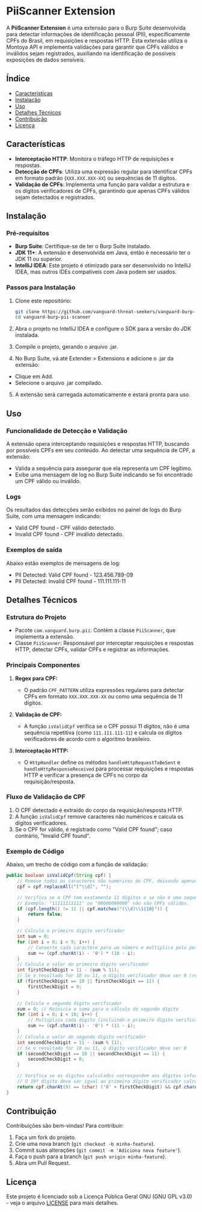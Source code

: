 # PiiScanner Extension

A **PiiScanner Extension** é uma extensão para o Burp Suite desenvolvida para detectar informações de identificação pessoal (PII), especificamente CPFs do Brasil, em requisições e respostas HTTP. Esta extensão utiliza o Montoya API e implementa validações para garantir que CPFs válidos e inválidos sejam registrados, auxiliando na identificação de possíveis exposições de dados sensíveis.

## Índice
- [Características](#características)
- [Instalação](#instalação)
- [Uso](#uso)
- [Detalhes Técnicos](#detalhes-técnicos)
- [Contribuição](#contribuição)
- [Licença](#licença)

## Características
- **Interceptação HTTP**: Monitora o tráfego HTTP de requisições e respostas.
- **Detecção de CPFs**: Utiliza uma expressão regular para identificar CPFs em formato padrão (`XXX.XXX.XXX-XX`) ou sequências de 11 dígitos.
- **Validação de CPFs**: Implementa uma função para validar a estrutura e os dígitos verificadores de CPFs, garantindo que apenas CPFs válidos sejam detectados e registrados.

## Instalação

### Pré-requisitos
- **Burp Suite**: Certifique-se de ter o Burp Suite instalado.
- **JDK 11+**: A extensão é desenvolvida em Java, então é necessário ter o JDK 11 ou superior.
- **IntelliJ IDEA**: Este projeto é otimizado para ser desenvolvido no IntelliJ IDEA, mas outros IDEs compatíveis com Java podem ser usados.

### Passos para Instalação
1. Clone este repositório:
   
   ```bash
   git clone https://github.com/vanguard-threat-seekers/vanguard-burp-pii-scanner.git
   cd vanguard-burp-pii-scanner
3. Abra o projeto no IntelliJ IDEA e configure o SDK para a versão do JDK instalada.
4. Compile o projeto, gerando o arquivo .jar.
5. No Burp Suite, vá até Extender > Extensions e adicione o .jar da extensão:
  - Clique em Add.
  - Selecione o arquivo .jar compilado.
5. A extensão será carregada automaticamente e estará pronta para uso.

## Uso
### Funcionalidade de Detecção e Validação
A extensão opera interceptando requisições e respostas HTTP, buscando por possíveis CPFs em seu conteúdo. Ao detectar uma sequência de CPF, a extensão:
- Valida a sequência para assegurar que ela representa um CPF legítimo.
- Exibe uma mensagem de log no Burp Suite indicando se foi encontrado um CPF válido ou inválido.

### Logs
Os resultados das detecções serão exibidos no painel de logs do Burp Suite, com uma mensagem indicando:
- Valid CPF found - CPF válido detectado.
- Invalid CPF found - CPF inválido detectado.

### Exemplos de saída
Abaixo estão exemplos de mensagens de log:
- PII Detected: Valid CPF found - 123.456.789-09
- PII Detected: Invalid CPF found - 111.111.111-11

## Detalhes Técnicos

### Estrutura do Projeto
- Pacote `com.vanguard.burp.pii`: Contém a classe `PiiScanner`, que implementa a extensão.
- Classe `PiiScanner`: Responsável por interceptar requisições e respostas HTTP, detectar CPFs, validar CPFs e registrar as informações.

### Principais Componentes

1. **Regex para CPF:**
   
   - O padrão `CPF_PATTERN` utiliza expressões regulares para detectar CPFs em formato `XXX.XXX.XXX-XX` ou como uma sequência de 11 dígitos.
3. **Validação de CPF:**
   
   - A função `isValidCpf` verifica se o CPF possui 11 dígitos, não é uma sequência repetitiva (como `111.111.111-11`) e calcula os dígitos verificadores de acordo com o algoritmo brasileiro.
4. **Interceptação HTTP:**
   
   - O `HttpHandler` define os métodos `handleHttpRequestToBeSent` e `handleHttpResponseReceived` para processar requisições e respostas HTTP e verificar a presença de CPFs no corpo da requisição/resposta.

### Fluxo de Validação de CPF

1. O CPF detectado é extraído do corpo da requisição/resposta HTTP.
2. A função `isValidCpf` remove caracteres não numéricos e calcula os dígitos verificadores.
3. Se o CPF for válido, é registrado como "Valid CPF found"; caso contrário, "Invalid CPF found".

### Exemplo de Código
Abaixo, um trecho de código com a função de validação:

```java
public boolean isValidCpf(String cpf) {
    // Remove todos os caracteres não numéricos do CPF, deixando apenas os dígitos.
    cpf = cpf.replaceAll("[^\\d]", "");

    // Verifica se o CPF tem exatamente 11 dígitos e se não é uma sequência repetitiva.
    // Exemplo: "11111111111" ou "00000000000" não são CPFs válidos.
    if (cpf.length() != 11 || cpf.matches("(\\d)\\1{10}")) {
        return false;
    }

    // Calcula o primeiro dígito verificador
    int sum = 0;
    for (int i = 0; i < 9; i++) {
        // Converte cada caractere para um número e multiplica pelo peso correspondente (10, 9, ..., 2)
        sum += (cpf.charAt(i) - '0') * (10 - i);
    }
    // Calcula o valor do primeiro dígito verificador
    int firstCheckDigit = 11 - (sum % 11);
    // Se o resultado for 10 ou 11, o dígito verificador deve ser 0 (regras do CPF)
    if (firstCheckDigit == 10 || firstCheckDigit == 11) {
        firstCheckDigit = 0;
    }

    // Calcula o segundo dígito verificador
    sum = 0; // Reinicia a soma para o cálculo do segundo dígito
    for (int i = 0; i < 10; i++) {
        // Multiplica cada dígito (incluindo o primeiro dígito verificador) pelo peso correspondente (11, 10, ..., 2)
        sum += (cpf.charAt(i) - '0') * (11 - i);
    }
    // Calcula o valor do segundo dígito verificador
    int secondCheckDigit = 11 - (sum % 11);
    // Se o resultado for 10 ou 11, o dígito verificador deve ser 0
    if (secondCheckDigit == 10 || secondCheckDigit == 11) {
        secondCheckDigit = 0;
    }

    // Verifica se os dígitos calculados correspondem aos dígitos informados no CPF.
    // O 10º dígito deve ser igual ao primeiro dígito verificador calculado e o 11º ao segundo dígito verificador.
    return cpf.charAt(9) == (char) ('0' + firstCheckDigit) && cpf.charAt(10) == (char) ('0' + secondCheckDigit);
}
```
## Contribuição

Contribuições são bem-vindas! Para contribuir:
1. Faça um fork do projeto.
2. Crie uma nova branch (`git checkout -b minha-feature`).
3. Commit suas alterações (`git commit -m 'Adiciona nova feature'`).
4. Faça o push para a branch (`git push origin minha-feature`).
5. Abra um Pull Request.

## Licença

Este projeto é licenciado sob a Licença Pública Geral GNU (GNU GPL v3.0) - veja o arquivo [LICENSE](LICENSE) para mais detalhes.
